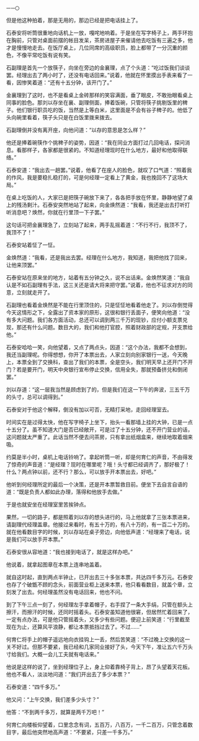     一一〇 

   但是他这种拍着，那是无用的，那边已经是把电话挂上了。

   石泰安将听筒很重地向话机上一放，嘎咤地响着。于是坐在写字椅子上，两手环抱在胸前，只管对桌面前摆的帐目发呆，茶房进屋子来催请他去吃饭有三遍之多，他才是慢慢地走去。在饭厅桌上，几位同席的高级职员，脸上都带了一分沉重的颜色，不像平常吃饭有说有笑。

   石副理是首先一个放筷子，向坐在旁边的金襄理，点了个头道：“吃过饭我们谈谈罢。经理出去了两小时了，还没有电话回来。”说着，他就在怀里摸出手表来看了一看，因惨笑着道：“还有十五分钟，该开门了。”

   金襄理到了这时，也不是看桌上金砖那样的笑容满面，垂了眼皮，不敢抬眼看桌上同事的脸色。那刘以存坐在襄、副理侧面，捧着饭碗，只管将筷子挑剔饭里的稗子。他们银行职员吃的饭，当然是上等白米，这里面是不会有谷子稗子的。他低了头向碗里看着，筷子头只是在白饭里拨来拨去。

   石副理倒并没有离开座，向他问道：“以存的意思是怎么样？”

   他还是捧着碗筷作个挑稗子的姿势，因道：“我在同业方面打过几回电话，探问消息。看那样子，各家都是很紧的。不知道经理现时在什么地方，最好和他取得联络。”

   石泰安道：“我出去一趟罢。”说着，他看了在座人的脸色，就叹了口气道：“照着我的作风，我是要稳扎稳打的，可是何经理一定看上了黄金，我也挽回不了这场大局。”

   在桌上吃饭的人，大家已是把筷子碗放下来了，各各把手放在怀里，静静地望了桌上的残汤剩汁。石泰安突然地站了起来，向金焕然道：“我看，我还是出去打听打听消息吧？焕然，你就在行里顶一下子罢。”

   这句话可把金襄理急了，立刻站了起来，两手乱摇着道：“不行不行，我顶不了，我顶不了！”

   石泰安站着怔了一怔。

   金焕然道：“我看，还是我出去罢。经理在什么地方，我知道，我把他找了回来，让他来顶罢。”

   石泰安站在原来坐的地方，站着有五分钟之久，说不出话来。金焕然笑道：“我自认是不如石副理有手法，这三关还是请大将来把守罢。”说着，他也不征求对方的同意，立刻就走开了。

   石副理也看着金焕然是不能在行里顶住的，只是怔怔地看着他走了。刘以存倒觉得今天这情形之下，全露出了资本家的原形，这很和银行丢面子，便笑向他道：“没有多大问题。我们各方面活动，总还可以调到两三千万的现钞，应付小额支票兑现，那还有什么问题。数目大的，我们和他打官腔，照着财政部的定规，开支票给他。”

   石泰安哈哈一笑，向他望着，又点了两点头，因道：“这个办法，我都不会想到，我还当副理呢。你得想想，你开了本票出去，人家立刻向别家银行一送，今天晚上，本票全到了交换科，查出了我们的本票，全是空头，我们明天早上还开门不开门？若是要开门，明天中央银行宣布停止交换，信用全失，那就预备挤兑和倒闭罢。”

   刘以存道：“这一层我当然是顾虑到了的，但是我们在这一下午的奔波，三五千万的头寸，总可以调得到。”

   石泰安对于他这个解释，倒没有加以可否，无精打采地，走回经理室去。

   时间实在是过得太快，他在写字椅子上坐下，抬头一看那墙上挂的大钟，已是一点十五分了。虽不知道大门是否已经敞开，可是过了十五分钟，还不开门营业的话，这问题就太严重了。此话当然不便去问茶房，只有拿出纸烟盒来，继续地取着烟来吸。

   约莫是半小时，桌机上电话铃响了。拿起听筒一听，却是何育仁的声音，不由得发了惊奇的声音道：“是经理？现时在哪里呢？哦！头寸都已经调齐了，那好极了！什么？两点钟以前，还不行？那么，可以放手开本票出去，好吧。”

   他听到何经理所定的最后一个决策，还是开本票暂救目前。便坐下去自言自语的道：“既是负责人都如此办理，落得和他放手去做。”

   于是也就安坐在经理室里苦挨钟点。

   果然，一切的路子，都是照着刘以存的想头进行的，马上他就拿了三张本票进来，请副理代经理盖章。他接过来看时，有五十万的，有八十万的，有一百二十万的。就在他看数目字的时候，刘以存站在桌子旁边，向他低声道：“经理来了电话，说是我们可以放手开本票。”

   石泰安很从容地道：“我也接到电话了，就是这样办吧。”

   他说着，就拿起图章在本票上连串地盖着。

   就自这时起，直到两点半钟止，已开出去三十多张本票，共达四千多万元。石泰安也存了个破甑不顾的念头，前面营业柜上送来本票，他只看看数目，就盖个章，立刻发了出去。何经理虽然没有电话回来，他也不问。

   到了下午三点一刻了，何经理左手拿着帽子，右手捏了一条大手绢，只管在额头上擦汗，而擦汗的时候，还同时摇着头。石泰安虽知道他很窘，但居然忙着回来了，一定有点办法，可是他只管摇着头，又多少有些问题。便迎上前笑道：“行里截至现在为止，还算风平浪静，都让本票抵挡过去了。不过……”

   何育仁将手上的帽子遥远地向衣挂钩上一丢，然后苦笑道：“不过晚上交换的这一关不好过。但那不要紧，我已经和几家同业接好了头，今天下午，准让五六千万头寸给我们。大概一会儿工夫就有电话来。”

   他说是这样的说了，坐到经理位子上，身上仰着靠椅子背上，昂了头望着天花板。他也不看人，淡淡地问道：“我们开出去了多少本票？”

   石泰安道：“四千多万。”

   他又问：“上午交换，我们差多少头寸？”

   他答：“不到两千多万，就算是两千万吧！”

   何育仁向楼板仰望着，口里念念有词，五百万，八百万，一千二百万，只管念着数目字，最后他突然地高声道：“不要紧，只差一千多万。”

